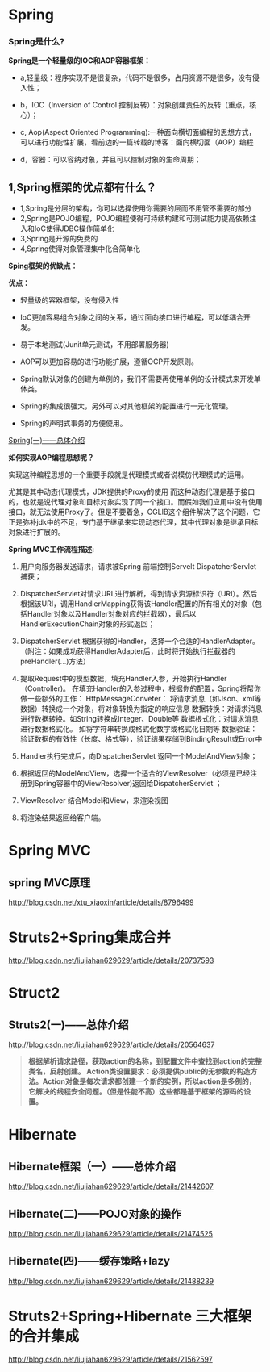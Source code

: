 # **Spring**

### **Spring是什么?**
**Spring是一个轻量级的IOC和AOP容器框架：**

* a,轻量级：程序实现不是很复杂，代码不是很多，占用资源不是很多，没有侵入性；

* b，IOC（Inversion of Control 控制反转）：对象创建责任的反转（重点，核心）；

* c, Aop(Aspect Oriented Programming):一种面向横切面编程的思想方式，可以进行功能性扩展，看前边的一篇转载的博客：面向横切面（AOP）编程
* d，容器：可以容纳对象，并且可以控制对象的生命周期；

## **1,Spring框架的优点都有什么？**

* 1,Spring是分层的架构，你可以选择使用你需要的层而不用管不需要的部分
* 2,Spring是POJO编程，POJO编程使得可持续构建和可测试能力提高依赖注入和IoC使得JDBC操作简单化
* 3,Spring是开源的免费的
* 4,Spring使得对象管理集中化合简单化

**Sping框架的优缺点：**

**优点：**

* 轻量级的容器框架，没有侵入性

* IoC更加容易组合对象之间的关系，通过面向接口进行编程，可以低耦合开发。

* 易于本地测试(Junit单元测试，不用部署服务器)

* AOP可以更加容易的进行功能扩展，遵循OCP开发原则。

* Spring默认对象的创建为单例的，我们不需要再使用单例的设计模式来开发单体类。

* Spring的集成很强大，另外可以对其他框架的配置进行一元化管理。

* Spring的声明式事务的方便使用。

[ Spring(一)——总体介绍](http://blog.csdn.net/liujiahan629629/article/details/20735407)

[]()

**如何实现AOP编程思想呢？**

实现这种编程思想的一个重要手段就是代理模式或者说模仿代理模式的运用。

尤其是其中动态代理模式，JDK提供的Proxy的使用
 而这种动态代理是基于接口的，也就是说代理对象和目标对象实现了同一个接口。而假如我们应用中没有使用接口，就无法使用Proxy了。但是不要着急，CGLIB这个组件解决了这个问题，它正是弥补jdk中的不足，专门基于继承来实现动态代理，其中代理对象是继承目标对象进行扩展的。



**Spring MVC工作流程描述:**

 1. 用户向服务器发送请求，请求被Spring 前端控制Servelt DispatcherServlet捕获；
      
 2. DispatcherServlet对请求URL进行解析，得到请求资源标识符（URI）。然后根据该URI，调用HandlerMapping获得该Handler配置的所有相关的对象（包括Handler对象以及Handler对象对应的拦截器），最后以HandlerExecutionChain对象的形式返回；
      
  3. DispatcherServlet 根据获得的Handler，选择一个合适的HandlerAdapter。（附注：如果成功获得HandlerAdapter后，此时将开始执行拦截器的preHandler(...)方法）
       
4.  提取Request中的模型数据，填充Handler入参，开始执行Handler（Controller)。 在填充Handler的入参过程中，根据你的配置，Spring将帮你做一些额外的工作：
      HttpMessageConveter： 将请求消息（如Json、xml等数据）转换成一个对象，将对象转换为指定的响应信息
      数据转换：对请求消息进行数据转换。如String转换成Integer、Double等
      数据根式化：对请求消息进行数据格式化。 如将字符串转换成格式化数字或格式化日期等
      数据验证： 验证数据的有效性（长度、格式等），验证结果存储到BindingResult或Error中

5.  Handler执行完成后，向DispatcherServlet 返回一个ModelAndView对象；
      
6.  根据返回的ModelAndView，选择一个适合的ViewResolver（必须是已经注册到Spring容器中的ViewResolver)返回给DispatcherServlet ；
      
7. ViewResolver 结合Model和View，来渲染视图
      
8. 将渲染结果返回给客户端。

# **Spring MVC**

## **spring MVC原理**

http://blog.csdn.net/xtu_xiaoxin/article/details/8796499

# **Struts2+Spring集成合并**
http://blog.csdn.net/liujiahan629629/article/details/20737593


# **Struct2**

## **Struts2(一)——总体介绍**

http://blog.csdn.net/liujiahan629629/article/details/20564637

> **根据解析请求路径，获取action的名称，到配置文件中查找到action的完整类名，反射创建。
Action类设置要求：必须提供public的无参数的构造方法。Action对象是每次请求都创建一个新的实例，所以action是多例的，它解决的线程安全问题。（但是性能不高）这些都是基于框架的源码的设置。**


# **Hibernate**

## **Hibernate框架（一）——总体介绍**

http://blog.csdn.net/liujiahan629629/article/details/21442607


## **Hibernate(二)——POJO对象的操作**

http://blog.csdn.net/liujiahan629629/article/details/21474525

## **Hibernate(四)——缓存策略+lazy**


http://blog.csdn.net/liujiahan629629/article/details/21488239


# **Struts2+Spring+Hibernate 三大框架的合并集成**

http://blog.csdn.net/liujiahan629629/article/details/21562597
